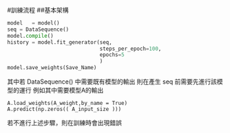 #訓練流程
##基本架構
```python
model   = model()
seq = DataSequence()
model.compile()
history = model.fit_generator(seq,
                              steps_per_epoch=100,
                              epochs=5
                              )
model.save_weights(Save_Name)
```
其中若 DataSequence() 中需要既有模型的輸出
則在產生 seq 前需要先進行該模型的運行
例如其中需要模型A的輸出
```
A.load_weights(A_weight,by_name = True)
A.predict(np.zeros(( A_input_size )))
```
若不進行上述步驟，則在訓練時會出現錯誤
